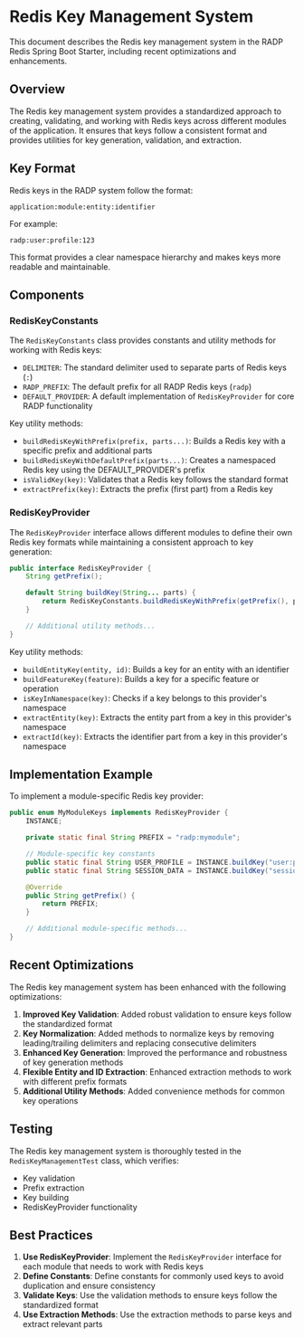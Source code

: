 # Redis Key Management System

This document describes the Redis key management system in the RADP Redis Spring Boot Starter, including recent
optimizations and enhancements.

## Overview

The Redis key management system provides a standardized approach to creating, validating, and working with Redis keys
across different modules of the application. It ensures that keys follow a consistent format and provides utilities for
key generation, validation, and extraction.

## Key Format

Redis keys in the RADP system follow the format:

```
application:module:entity:identifier
```

For example:

```
radp:user:profile:123
```

This format provides a clear namespace hierarchy and makes keys more readable and maintainable.

## Components

### RedisKeyConstants

The `RedisKeyConstants` class provides constants and utility methods for working with Redis keys:

- `DELIMITER`: The standard delimiter used to separate parts of Redis keys (`:`)
- `RADP_PREFIX`: The default prefix for all RADP Redis keys (`radp`)
- `DEFAULT_PROVIDER`: A default implementation of `RedisKeyProvider` for core RADP functionality

Key utility methods:

- `buildRedisKeyWithPrefix(prefix, parts...)`: Builds a Redis key with a specific prefix and additional parts
- `buildRedisKeyWithDefaultPrefix(parts...)`: Creates a namespaced Redis key using the DEFAULT_PROVIDER's prefix
- `isValidKey(key)`: Validates that a Redis key follows the standard format
- `extractPrefix(key)`: Extracts the prefix (first part) from a Redis key

### RedisKeyProvider

The `RedisKeyProvider` interface allows different modules to define their own Redis key formats while maintaining a
consistent approach to key generation:

```java
public interface RedisKeyProvider {
    String getPrefix();

    default String buildKey(String... parts) {
        return RedisKeyConstants.buildRedisKeyWithPrefix(getPrefix(), parts);
    }

    // Additional utility methods...
}
```

Key utility methods:

- `buildEntityKey(entity, id)`: Builds a key for an entity with an identifier
- `buildFeatureKey(feature)`: Builds a key for a specific feature or operation
- `isKeyInNamespace(key)`: Checks if a key belongs to this provider's namespace
- `extractEntity(key)`: Extracts the entity part from a key in this provider's namespace
- `extractId(key)`: Extracts the identifier part from a key in this provider's namespace

## Implementation Example

To implement a module-specific Redis key provider:

```java
public enum MyModuleKeys implements RedisKeyProvider {
    INSTANCE;

    private static final String PREFIX = "radp:mymodule";

    // Module-specific key constants
    public static final String USER_PROFILE = INSTANCE.buildKey("user:profile");
    public static final String SESSION_DATA = INSTANCE.buildKey("session");

    @Override
    public String getPrefix() {
        return PREFIX;
    }

    // Additional module-specific methods...
}
```

## Recent Optimizations

The Redis key management system has been enhanced with the following optimizations:

1. **Improved Key Validation**: Added robust validation to ensure keys follow the standardized format
2. **Key Normalization**: Added methods to normalize keys by removing leading/trailing delimiters and replacing
   consecutive delimiters
3. **Enhanced Key Generation**: Improved the performance and robustness of key generation methods
4. **Flexible Entity and ID Extraction**: Enhanced extraction methods to work with different prefix formats
5. **Additional Utility Methods**: Added convenience methods for common key operations

## Testing

The Redis key management system is thoroughly tested in the `RedisKeyManagementTest` class, which verifies:

- Key validation
- Prefix extraction
- Key building
- RedisKeyProvider functionality

## Best Practices

1. **Use RedisKeyProvider**: Implement the `RedisKeyProvider` interface for each module that needs to work with Redis
   keys
2. **Define Constants**: Define constants for commonly used keys to avoid duplication and ensure consistency
3. **Validate Keys**: Use the validation methods to ensure keys follow the standardized format
4. **Use Extraction Methods**: Use the extraction methods to parse keys and extract relevant parts